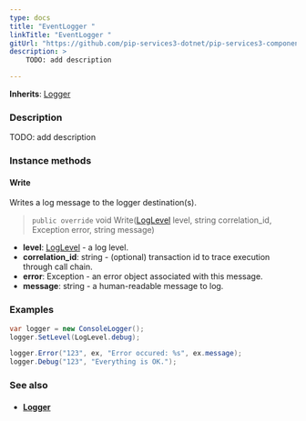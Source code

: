 ```yaml
---
type: docs
title: "EventLogger "
linkTitle: "EventLogger "
gitUrl: "https://github.com/pip-services3-dotnet/pip-services3-components-dotnet"
description: >
    TODO: add description

---
```


**Inherits**: [Logger](../logger)

### Description

TODO: add description


### Instance methods

#### Write
Writes a log message to the logger destination(s).

> `public override` void Write([LogLevel](../log_level) level, string correlation_id, Exception error, string message)

- **level**: [LogLevel](../log_level) - a log level.
- **correlation_id**: string - (optional) transaction id to trace execution through call chain.
- **error**: Exception - an error object associated with this message.
- **message**: string - a human-readable message to log.

### Examples

```cs
var logger = new ConsoleLogger();
logger.SetLevel(LogLevel.debug);

logger.Error("123", ex, "Error occured: %s", ex.message);
logger.Debug("123", "Everything is OK.");
```

### See also
- #### [Logger](../logger)
